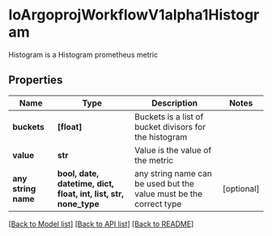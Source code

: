 # IoArgoprojWorkflowV1alpha1Histogram

Histogram is a Histogram prometheus metric

## Properties
Name | Type | Description | Notes
------------ | ------------- | ------------- | -------------
**buckets** | **[float]** | Buckets is a list of bucket divisors for the histogram | 
**value** | **str** | Value is the value of the metric | 
**any string name** | **bool, date, datetime, dict, float, int, list, str, none_type** | any string name can be used but the value must be the correct type | [optional]

[[Back to Model list]](../README.md#documentation-for-models) [[Back to API list]](../README.md#documentation-for-api-endpoints) [[Back to README]](../README.md)


